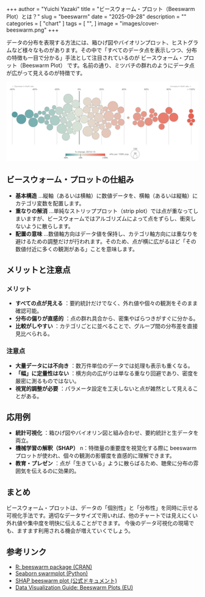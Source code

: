 +++
author = "Yuichi Yazaki"
title = "ビースウォーム・プロット（Beeswarm Plot）とは？"
slug = "beeswarm"
date = "2025-09-28"
description = ""
categories = [
    "chart"
]
tags = [
    "",
]
image = "images/cover-beeswarm.png"
+++

データの分布を表現する方法には、箱ひげ図やバイオリンプロット、ヒストグラムなど様々なものがあります。その中で「すべてのデータ点を表示しつつ、分布の特徴も一目で分かる」手法として注目されているのが ビースウォーム・プロット（Beeswarm Plot） です。名前の通り、ミツバチの群れのようにデータ点が広がって見えるのが特徴です。

<!--more-->


![](images/cover-beeswarm.png)

## ビースウォーム・プロットの仕組み

- **基本構造** ...縦軸（あるいは横軸）に数値データを、横軸（あるいは縦軸）にカテゴリ変数を配置します。
- **重なりの解消** ...単純なストリッププロット（strip plot）では点が重なってしまいますが、ビースウォームではアルゴリズムによって点をずらし、衝突しないように散らします。
- **配置の意味** ...数値軸方向はデータ値を保持し、カテゴリ軸方向には重なりを避けるための調整だけが行われます。そのため、点が横に広がるほど「その数値付近に多くの観測がある」ことを意味します。



## メリットと注意点

### メリット

- **すべての点が見える** ：要約統計だけでなく、外れ値や個々の観測をそのまま確認可能。
- **分布の偏りが直感的** ：点の群れ具合から、密集やばらつきがすぐに分かる。
- **比較がしやすい** ：カテゴリごとに並べることで、グループ間の分布差を直接見比べられる。

### 注意点

- **大量データには不向き** ：数万件単位のデータでは処理も表示も重くなる。
- **「幅」に定量性はない** ：横方向の広がりは単なる重なり回避であり、密度を厳密に測るものではない。
- **視覚的調整が必要** ：パラメータ設定を工夫しないと点が雑然として見えることがある。






## 応用例

- **統計可視化** ：箱ひげ図やバイオリン図と組み合わせ、要約統計と生データを両立。
- **機械学習の解釈（SHAP）** n：特徴量の重要度を視覚化する際に beeswarm プロットが使われ、個々の観測の影響度を直感的に理解できます。
- **教育・プレゼン** ：点が「生きている」ように散らばるため、聴衆に分布の雰囲気を伝えるのに効果的。



## まとめ

ビースウォーム・プロットは、データの「個別性」と「分布性」を同時に示せる可視化手法です。適切なデータサイズで用いれば、他のチャートでは見えにくい外れ値や集中度を明快に伝えることができます。
今後のデータ可視化の現場でも、ますます利用される機会が増えていくでしょう。



## 参考リンク

- [R: beeswarm package (CRAN)](https://cran.r-project.org/web/packages/beeswarm/beeswarm.pdf)
- [Seaborn swarmplot (Python)](https://seaborn.pydata.org/generated/seaborn.swarmplot.html)
- [SHAP beeswarm plot (公式ドキュメント)](https://shap.readthedocs.io/en/latest/example_notebooks/api_examples/plots/beeswarm.html)
- [Data Visualization Guide: Beeswarm Plots (EU)](https://data.europa.eu/apps/data-visualisation-guide/beeswarm-plots)

